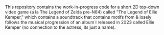 This repository contains the work-in-progress code for a short 2D top-down video game (a la The Legend of Zelda pre-N64) called "The Legend of Ellie Kemper," which contains a soundtrack that contains motifs from & losely follows the musical progression of an album I released in 2023 called Ellie Kemper (no connection to the actress, its just a name).
